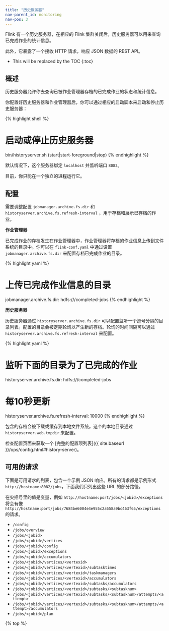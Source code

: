 ```yaml
---
title: "历史服务器"
nav-parent_id: monitoring
nav-pos: 3
---
```

<!--
Licensed to the Apache Software Foundation (ASF) under one
or more contributor license agreements.  See the NOTICE file
distributed with this work for additional information
regarding copyright ownership.  The ASF licenses this file
to you under the Apache License, Version 2.0 (the
"License"); you may not use this file except in compliance
with the License.  You may obtain a copy of the License at

  http://www.apache.org/licenses/LICENSE-2.0

Unless required by applicable law or agreed to in writing,
software distributed under the License is distributed on an
"AS IS" BASIS, WITHOUT WARRANTIES OR CONDITIONS OF ANY
KIND, either express or implied.  See the License for the
specific language governing permissions and limitations
under the License.
-->

Flink 有一个历史服务器，在相应的 Flink 集群关闭后，历史服务器可以用来查询已完成作业的统计信息。

此外，它暴露了一个接收 HTTP 请求，响应 JSON 数据的 REST API。

* This will be replaced by the TOC
{:toc}

## 概述

历史服务器允许你去查询已被作业管理器存档的已完成作业的状态和统计信息。

你配置好历史服务器和作业管理器后，你可以通过相应的启动脚本来启动和停止历史服务器：

{% highlight shell %}
# 启动或停止历史服务器
bin/historyserver.sh (start|start-foreground|stop)
{% endhighlight %}

默认情况下，这个服务器绑定 `localhost` 并监听端口 `8082`。

目前，你只能在一个独立的进程运行它。

## 配置

需要调整配置 `jobmanager.archive.fs.dir` 和 `historyserver.archive.fs.refresh-interval` ，用于存档和展示已存档的作业。

**作业管理器**

已完成作业的存档发生在作业管理器中，作业管理器将存档的作业信息上传到文件系统的目录中。你可以在 `flink-conf.yaml` 中通过设置 `jobmanager.archive.fs.dir` 来配置存档已完成作业的目录。

{% highlight yaml %}
# 上传已完成作业信息的目录
jobmanager.archive.fs.dir: hdfs:///completed-jobs
{% endhighlight %}

**历史服务器**

历史服务器通过 `historyserver.archive.fs.dir` 可以配置监听一个逗号分隔的目录列表。配置的目录会被定期轮询以产生新的存档。轮询的时间间隔可以通过 `historyserver.archive.fs.refresh-interval` 来配置。

{% highlight yaml %}
# 监听下面的目录为了已完成的作业
historyserver.archive.fs.dir: hdfs:///completed-jobs

# 每10秒更新
historyserver.archive.fs.refresh-interval: 10000
{% endhighlight %}

包含的存档会被下载或缓存到本地文件系统。这个的本地目录通过 `historyserver.web.tmpdir` 来配置。

检查配置页面来获取一个 [完整的配置项列表]({{ site.baseurl }}/ops/config.html#history-server)。

## 可用的请求

下面是可用请求的列表，包含一个示例 JSON 响应。所有的请求都是示例形式 `http://hostname:8082/jobs`，下面我们只列出这些 URL 的部分路径。

在尖括号里的值是变量，例如 `http://hostname:port/jobs/<jobid>/exceptions` 将会有像 `http://hostname:port/jobs/7684be6004e4e955c2a558a9bc463f65/exceptions` 的请求。

  - `/config`
  - `/jobs/overview`
  - `/jobs/<jobid>`
  - `/jobs/<jobid>/vertices`
  - `/jobs/<jobid>/config`
  - `/jobs/<jobid>/exceptions`
  - `/jobs/<jobid>/accumulators`
  - `/jobs/<jobid>/vertices/<vertexid>`
  - `/jobs/<jobid>/vertices/<vertexid>/subtasktimes`
  - `/jobs/<jobid>/vertices/<vertexid>/taskmanagers`
  - `/jobs/<jobid>/vertices/<vertexid>/accumulators`
  - `/jobs/<jobid>/vertices/<vertexid>/subtasks/accumulators`
  - `/jobs/<jobid>/vertices/<vertexid>/subtasks/<subtasknum>`
  - `/jobs/<jobid>/vertices/<vertexid>/subtasks/<subtasknum>/attempts/<attempt>`
  - `/jobs/<jobid>/vertices/<vertexid>/subtasks/<subtasknum>/attempts/<attempt>/accumulators`
  - `/jobs/<jobid>/plan`

{% top %}
